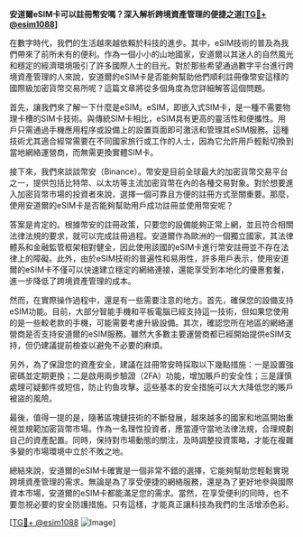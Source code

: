 **安道爾eSIM卡可以註冊幣安嗎？深入解析跨境資產管理的便捷之道[[TG💪+ @esim1088](https://t.me/s/esim1088)]**

在數字時代，我們的生活越來越依賴於科技的進步。其中，eSIM技術的普及為我們帶來了前所未有的便利。作為一個小小的山地國家，安道爾以其迷人的自然風光和穩定的經濟環境吸引了許多國際人士的目光。對於那些希望通過數字平台進行跨境資產管理的人來說，安道爾的eSIM卡是否能夠幫助他們順利註冊像幣安這樣的國際級加密貨幣交易所呢？這篇文章將從多個角度為您詳細解答這個問題。

首先，讓我們來了解一下什麼是eSIM。eSIM，即嵌入式SIM卡，是一種不需要物理卡槽的SIM卡技術。與傳統SIM卡相比，eSIM具有更高的靈活性和便攜性。用戶只需通過手機應用程序或設備上的設置頁面即可激活和管理其eSIM服務。這種技術尤其適合經常需要在不同國家旅行或工作的人士，因為它允許用戶輕鬆切換到當地網絡運營商，而無需更換實體SIM卡。

接下來，我們來談談幣安（Binance）。幣安是目前全球最大的加密貨幣交易平台之一，提供包括比特幣、以太坊等主流加密貨幣在內的各種交易對象。對於想要進入加密貨幣市場的投資者來說，選擇一個可靠且方便的註冊方式至關重要。那麼，使用安道爾的eSIM卡是否能夠幫助用戶成功註冊並使用幣安呢？

答案是肯定的。根據幣安的註冊政策，只要您的設備能夠正常上網，並且符合相關法律法規的要求，就可以完成註冊過程。安道爾作為歐洲的一個獨立國家，其法律體系和金融監管框架相對健全，因此使用該國的eSIM卡進行幣安註冊並不存在法律上的障礙。此外，由於eSIM技術的普遍性和易用性，許多用戶表示，使用安道爾的eSIM卡不僅可以快速建立穩定的網絡連接，還能享受到本地化的優惠套餐，進一步降低了跨境資產管理的成本。

然而，在實際操作過程中，還是有一些需要注意的地方。首先，確保您的設備支持eSIM功能。目前，大部分智能手機和平板電腦已經支持這一技術，但如果您使用的是一些較老款的手機，可能需要考慮升級設備。其次，確認您所在地區的網絡運營商是否支持安道爾的eSIM服務。雖然大多數主要運營商都已經開始提供eSIM支持，但仍建議提前檢查以避免不必要的麻煩。

另外，為了保證您的資產安全，建議在註冊幣安時採取以下幾點措施：一是設置強密碼並定期更換；二是啟用兩步驗證（2FA）功能，增加賬戶的安全性；三是謹慎處理可疑郵件或短信，防止钓鱼攻擊。這些基本的安全措施可以大大降低您的賬戶被盜的風險。

最後，值得一提的是，隨著區塊鏈技術的不斷發展，越來越多的國家和地區開始重視並規範加密貨幣市場。作為一名理性投資者，應當遵守當地法律法規，合理規劃自己的資產配置。同時，保持對市場動態的關注，及時調整投資策略，才能在複雜多變的市場環境中立於不敗之地。

總結來說，安道爾的eSIM卡確實是一個非常不錯的選擇，它能夠幫助您輕鬆實現跨境資產管理的需求。無論是為了享受便捷的網絡服務，還是為了更好地參與國際資本市場，安道爾的eSIM卡都能滿足您的需求。當然，在享受便利的同時，也不要忽視必要的安全防護措施。只有這樣，才能真正讓科技為我們的生活增添色彩。

[[TG💪+ @esim1088](https://t.me/s/esim1088) ![Image](https://i.postimg.cc/4NQfJmqS/Snipaste-2025-05-13-00-14-12.png)]